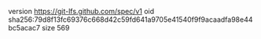 version https://git-lfs.github.com/spec/v1
oid sha256:79d8f13fc69376c668d42c59fd641a9705e41540f9f9acaadfa98e44bc5acac7
size 569
